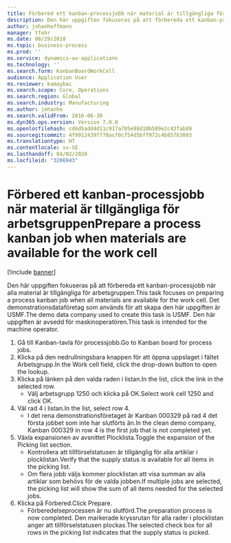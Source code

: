 ```yaml
---
title: Förbered ett kanban-processjobb när material är tillgängliga för arbetsgruppen
description: Den här uppgiften fokuseras på att förbereda ett kanban-processjobb när alla material är tillgängliga för arbetsgruppen.
author: johanhoffmann
manager: tfehr
ms.date: 08/29/2018
ms.topic: business-process
ms.prod: ''
ms.service: dynamics-ax-applications
ms.technology: ''
ms.search.form: KanbanBoardWorkCell
audience: Application User
ms.reviewer: kamaybac
ms.search.scope: Core, Operations
ms.search.region: Global
ms.search.industry: Manufacturing
ms.author: johanho
ms.search.validFrom: 2016-06-30
ms.dyn365.ops.version: Version 7.0.0
ms.openlocfilehash: cd6d5add4d11c917a705e88d10b589e2c43fab89
ms.sourcegitcommit: 4f9912439ff78acf0c754d5bff972c4b85763093
ms.translationtype: HT
ms.contentlocale: sv-SE
ms.lasthandoff: 04/02/2020
ms.locfileid: "3206943"
---
```

# <a name="prepare-a-process-kanban-job-when-materials-are-available-for-the-work-cell"></a><span data-ttu-id="213a2-103">Förbered ett kanban-processjobb när material är tillgängliga för arbetsgruppen</span><span class="sxs-lookup"><span data-stu-id="213a2-103">Prepare a process kanban job when materials are available for the work cell</span></span>

[!include [banner](../../includes/banner.md)]

<span data-ttu-id="213a2-104">Den här uppgiften fokuseras på att förbereda ett kanban-processjobb när alla material är tillgängliga för arbetsgruppen.</span><span class="sxs-lookup"><span data-stu-id="213a2-104">This task focuses on preparing a process kanban job when all materials are available for the work cell.</span></span> <span data-ttu-id="213a2-105">Det demonstrationsdataföretag som används för att skapa den här uppgiften är USMF.</span><span class="sxs-lookup"><span data-stu-id="213a2-105">The demo data company used to create this task is USMF.</span></span> <span data-ttu-id="213a2-106">Den här uppgiften är avsedd för maskinoperatören.</span><span class="sxs-lookup"><span data-stu-id="213a2-106">This task is intended for the machine operator.</span></span>

1. <span data-ttu-id="213a2-107">Gå till Kanban-tavla för processjobb.</span><span class="sxs-lookup"><span data-stu-id="213a2-107">Go to Kanban board for process jobs.</span></span>
2. <span data-ttu-id="213a2-108">Klicka på den nedrullningsbara knappen för att öppna uppslaget i fältet Arbetsgrupp.</span><span class="sxs-lookup"><span data-stu-id="213a2-108">In the Work cell field, click the drop-down button to open the lookup.</span></span>
3. <span data-ttu-id="213a2-109">Klicka på länken på den valda raden i listan.</span><span class="sxs-lookup"><span data-stu-id="213a2-109">In the list, click the link in the selected row.</span></span>
    * <span data-ttu-id="213a2-110">Välj arbetsgrupp 1250 och klicka på OK.</span><span class="sxs-lookup"><span data-stu-id="213a2-110">Select work cell 1250 and click OK.</span></span>  
4. <span data-ttu-id="213a2-111">Väl rad 4 i listan.</span><span class="sxs-lookup"><span data-stu-id="213a2-111">In the list, select row 4.</span></span>
    * <span data-ttu-id="213a2-112">I det rena demonstrationsföretaget är Kanban 000329 på rad 4 det första jobbet som inte har slutförts än.</span><span class="sxs-lookup"><span data-stu-id="213a2-112">In the clean demo company, Kanban 000329 in row 4 is the first job that is not completed yet.</span></span>  
5. <span data-ttu-id="213a2-113">Växla expansionen av avsnittet Plocklista.</span><span class="sxs-lookup"><span data-stu-id="213a2-113">Toggle the expansion of the Picking list section.</span></span>
    * <span data-ttu-id="213a2-114">Kontrollera att tillförselstatusen är tillgänglig för alla artiklar i plocklistan.</span><span class="sxs-lookup"><span data-stu-id="213a2-114">Verify that the supply status is available for all items in the picking list.</span></span>  
    * <span data-ttu-id="213a2-115">Om flera jobb väljs kommer plocklistan att visa summan av alla artiklar som behövs för de valda jobben.</span><span class="sxs-lookup"><span data-stu-id="213a2-115">If multiple jobs are selected, the picking list will show the sum of all items needed for the selected jobs.</span></span>  
6. <span data-ttu-id="213a2-116">Klicka på Förbered.</span><span class="sxs-lookup"><span data-stu-id="213a2-116">Click Prepare.</span></span>
    * <span data-ttu-id="213a2-117">Förberedelseprocessen är nu slutförd.</span><span class="sxs-lookup"><span data-stu-id="213a2-117">The preparation process is now completed.</span></span> <span data-ttu-id="213a2-118">Den markerade kryssrutan för alla rader i plocklistan anger att tillförselstatusen plockas.</span><span class="sxs-lookup"><span data-stu-id="213a2-118">The selected check box for all rows in the picking list indicates that the supply status is picked.</span></span>  

